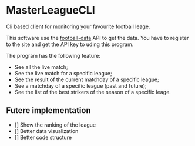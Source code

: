 # MasterLeagueCLI
Cli based client for monitoring your favourite football leage.

This software use the [football-data](https://www.football-data.org) API to get the data. You have to register to the site and get the API key to uding this program.

The program has the following feature:
  - See all the live match;
  - See the live match for a specific league;
  - See the result of the current matchday of a specific league;
  - See a matchday of a specific league (past and future);
  - See the list of the best strikers of the season of a specific leage.

## Futere implementation
- [] Show the ranking of the league
- [] Better data visualization
- [] Better code structure
